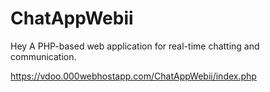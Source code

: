# ChatAppWebii
Hey A PHP-based web application for real-time chatting and communication.

https://vdoo.000webhostapp.com/ChatAppWebii/index.php

